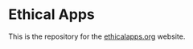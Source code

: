 # Ethical Apps

This is the repository for the [ethicalapps.org](https://www.ethicalapps.org) website.
